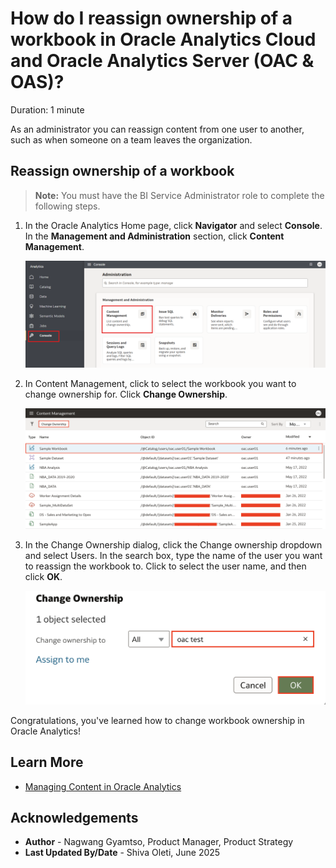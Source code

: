 # How do I reassign ownership of a workbook in Oracle Analytics Cloud and Oracle Analytics Server (OAC & OAS)?

Duration: 1 minute

As an administrator you can reassign content from one user to another, such as when someone on a team leaves the organization.

## Reassign ownership of a workbook
>**Note:** You must have the BI Service Administrator role to complete the following steps.

1. In the Oracle Analytics Home page, click **Navigator** and select **Console**. In the **Management and Administration** section, click **Content Management**.

    ![Console](images/console.png)

2. In Content Management, click to select the workbook you want to change ownership for. Click **Change Ownership**.

    ![Content management](images/content-management.png)

3. In the Change Ownership dialog, click the Change ownership dropdown and select Users. In the search box, type the name of the user you want to reassign the workbook to. Click to select the user name, and then click **OK**.

    ![change-owner](images/change-owner.png)

Congratulations, you've learned how to change workbook ownership in Oracle Analytics!

## Learn More

* [Managing Content in Oracle Analytics](https://blogs.oracle.com/analytics/post/managing-content-in-oracle-analytics)

## Acknowledgements
* **Author** - Nagwang Gyamtso, Product Manager, Product Strategy
* **Last Updated By/Date** - Shiva Oleti,  June 2025
